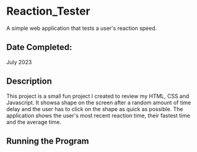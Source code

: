 # Reaction_Tester
A simple web application that tests a user's reaction speed.

## Date Completed: 
July 2023

## Description
This project is a small fun project I created to review my HTML, CSS and Javascript. It showsa shape on the screen after a random amount of time delay
and the user has to click on the shape as quick as possible. The application shows the user's most recent reaction time, their fastest time and the average time. 

## Running the Program
